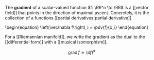 The **gradient** of a scalar-valued function $f: \RR^n \to \RR$ is a [[vector field]] that points in the direction of maximal ascent. Concretely, it is the collection of a functions [[partial derivatives|partial derivative]].

\begin{equation}
\left(\vec\nabla f\right)_i = \pdv{f}{x_i}
\end{equation}

For a [[Riemannian manifold]], we write the gradient as the dual to the [[differential form]] with a [[musical isomorphism]].

$$
\operatorname{grad} f \doteq \left( \dd{f} \right)^\sharp
$$